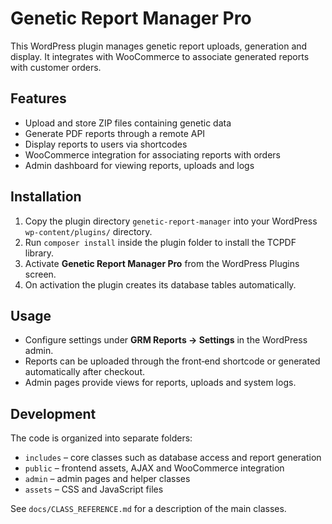 # Genetic Report Manager Pro

This WordPress plugin manages genetic report uploads, generation and display. It integrates with WooCommerce to associate generated reports with customer orders.

## Features
- Upload and store ZIP files containing genetic data
- Generate PDF reports through a remote API
- Display reports to users via shortcodes
- WooCommerce integration for associating reports with orders
- Admin dashboard for viewing reports, uploads and logs

## Installation
1. Copy the plugin directory `genetic-report-manager` into your WordPress `wp-content/plugins/` directory.
2. Run `composer install` inside the plugin folder to install the TCPDF library.
3. Activate **Genetic Report Manager Pro** from the WordPress Plugins screen.
4. On activation the plugin creates its database tables automatically.

## Usage
- Configure settings under **GRM Reports → Settings** in the WordPress admin.
- Reports can be uploaded through the front‑end shortcode or generated automatically after checkout.
- Admin pages provide views for reports, uploads and system logs.

## Development
The code is organized into separate folders:
- `includes` – core classes such as database access and report generation
- `public` – frontend assets, AJAX and WooCommerce integration
- `admin` – admin pages and helper classes
- `assets` – CSS and JavaScript files

See `docs/CLASS_REFERENCE.md` for a description of the main classes.

